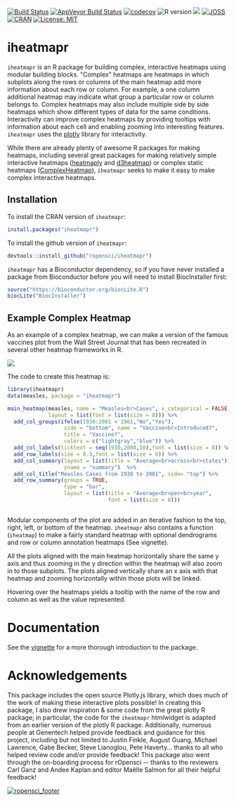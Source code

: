 [![Build Status](https://travis-ci.org/ropensci/iheatmapr.svg?branch=master)](https://travis-ci.org/ropensci/iheatmapr)
[![AppVeyor Build Status](https://ci.appveyor.com/api/projects/status/github/ropensci/iheatmapr?branch=master&svg=true)](https://ci.appveyor.com/project/ropensci/iheatmapr)
[![codecov](https://codecov.io/gh/ropensci/iheatmapr/branch/master/graph/badge.svg?token=CTupoUlXNI)](https://codecov.io/gh/ropensci/iheatmapr)
![R version](https://img.shields.io/badge/R%20%3E%3D-3.2.0-blue.svg)
[![](https://badges.ropensci.org/107_status.svg)](https://github.com/ropensci/onboarding/issues/107)
[![JOSS](http://joss.theoj.org/papers/10.21105/joss.00359/status.svg)](http://joss.theoj.org/papers/10.21105/joss.00359)
[![CRAN](https://www.r-pkg.org/badges/version/iheatmapr)](https://cran.r-project.org/package=iheatmapr)
[![License: MIT](https://img.shields.io/badge/License-MIT-yellow.svg)](https://opensource.org/licenses/MIT)

# iheatmapr

`iheatmapr` is an R package for building complex, interactive heatmaps using modular building blocks. "Complex" heatmaps are heatmaps in which subplots along the rows or columns of the main heatmap add more information about each row or column. For example, a one column additional heatmap may indicate what group a particular row or column belongs to. Complex heatmaps may also include multiple side by side heatmaps which show different types of data for the same conditions. Interactivity can improve complex heatmaps by providing tooltips with information about each cell and enabling zooming into interesting features. `iheatmapr` uses the [plotly](https://plot.ly) library for interactivity. 

While there are already plenty of awesome R packages for making heatmaps, including several great packages for making relatively simple interactive heatmaps ([heatmaply](https://github.com/talgalili/heatmaply) and [d3heatmap](https://github.com/rstudio/d3heatmap)) or complex static heatmaps ([ComplexHeatmap](https://github.com/jokergoo/ComplexHeatmap)), `iheatmapr` seeks to make it easy to make complex interactive heatmaps. 

## Installation

To install the CRAN version of `iheatmapr`:

```r
install.packages("iheatmapr")
```

To install the github version of `iheatmapr`:

```r
devtools::install_github("ropensci/iheatmapr")
```

`iheatmapr` has a Bioconductor dependency, so if you have never installed a package from Bioconductor before you will need to install BiocInstaller first:

```r
source("https://bioconductor.org/biocLite.R")
biocLite("BiocInstaller")
```

## Example Complex Heatmap

As an example of a complex heatmap, we can make a version of the famous vaccines plot from the Wall Street Journal that has been recreated in several other heatmap frameworks in R. 

![](https://raw.githubusercontent.com/ropensci/iheatmapr/master/vaccine.gif)

The code to create this heatmap is:

```R
library(iheatmapr)
data(measles, package = "iheatmapr")

main_heatmap(measles, name = "Measles<br>Cases", x_categorical = FALSE,
             layout = list(font = list(size = 8))) %>%
  add_col_groups(ifelse(1930:2001 < 1961,"No","Yes"),
                  side = "bottom", name = "Vaccine<br>Introduced?",
                  title = "Vaccine?",
                  colors = c("lightgray","blue")) %>%
  add_col_labels(ticktext = seq(1930,2000,10),font = list(size = 8)) %>%
  add_row_labels(size = 0.3,font = list(size = 6)) %>% 
  add_col_summary(layout = list(title = "Average<br>across<br>states"),
                  yname = "summary")  %>%                 
  add_col_title("Measles Cases from 1930 to 2001", side= "top") %>%
  add_row_summary(groups = TRUE, 
                  type = "bar",
                  layout = list(title = "Average<br>per<br>year",
                                font = list(size = 8)))
              
```

Modular components of the plot are added in an iterative fashion to the top, right, left, or bottom of the heatmap. `iheatmapr` also contains a function (`iheatmap`) to make a fairly standard heatmap with optional dendrograms and row or column annotation heatmaps (See vignette).  

All the plots aligned with the main heatmap horizontally share the same y axis and thus zooming in the y direction within the heatmap will also zoom in to those subplots. The plots aligned vertically share an x axis with that heatmap and zooming horizontally within those plots will be linked.  

Hovering over the heatmaps yields a tooltip with the name of the row and column as well as the value represented.

# Documentation

See the [vignette](https://ropensci.github.io/iheatmapr/articles/full_vignettes/iheatmapr.html) for a more thorough introduction to the package.

# Acknowledgements

This package includes the open source Plotly.js library, which does much of the work of making these interactive plots possible! In creating this package, I also drew inspiration & some code from the great plotly R package; in particular, the code for the `iheatmapr` htmlwidget is adapted from an earlier version of the plotly R package. Additionally, numerous people at Genentech helped provide feedback and guidance for this project, including but not limited to Justin Finkle, August Guang, Michael Lawrence, Gabe Becker, Steve Lianoglou, Pete Haverty... thanks to all who helped review code and/or provide feedback!  This package also went through the on-boarding process for rOpensci -- thanks to the reviewers Carl Ganz and Andee Kaplan and editor Maëlle Salmon for all their helpful feedback! 

[![ropensci_footer](http://ropensci.org/public_images/github_footer.png)](http://ropensci.org)
